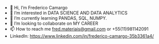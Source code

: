 - 👋 Hi, I’m Frederico Camargo
- 👀 I’m interested in DATA SCIENCE AND DATA ANALYTICS
- 🌱 I’m currently learning PANDAS, SQL, NUMPY.
- 💞️ I’m looking to collaborate on MY CAREER
- 📫 How to reach me fred.materiais@gmail.com or +55(11)981142091
- LinkedIn: https://www.linkedin.com/in/frederico-camargo-35b3361a4/

<!---
fredac86/fredac86 is a ✨ special ✨ repository because its `README.md` (this file) appears on your GitHub profile.
You can click the Preview link to take a look at your changes.
--->
